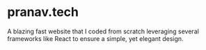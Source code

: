 # pranav.tech

A blazing fast website that I coded from scratch leveraging several frameworks like React to ensure a simple, yet elegant design.

